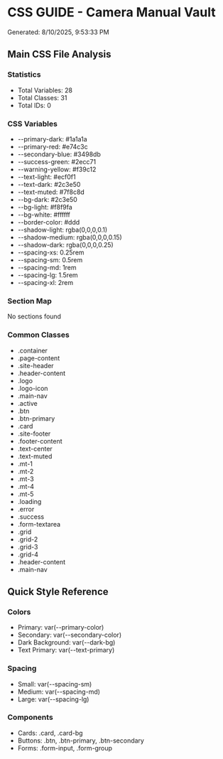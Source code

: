 # CSS GUIDE - Camera Manual Vault
Generated: 8/10/2025, 9:53:33 PM

## Main CSS File Analysis

### Statistics
- Total Variables: 28
- Total Classes: 31
- Total IDs: 0

### CSS Variables
- --primary-dark: #1a1a1a
- --primary-red: #e74c3c
- --secondary-blue: #3498db
- --success-green: #2ecc71
- --warning-yellow: #f39c12
- --text-light: #ecf0f1
- --text-dark: #2c3e50
- --text-muted: #7f8c8d
- --bg-dark: #2c3e50
- --bg-light: #f8f9fa
- --bg-white: #ffffff
- --border-color: #ddd
- --shadow-light: rgba(0,0,0,0.1)
- --shadow-medium: rgba(0,0,0,0.15)
- --shadow-dark: rgba(0,0,0,0.25)
- --spacing-xs: 0.25rem
- --spacing-sm: 0.5rem
- --spacing-md: 1rem
- --spacing-lg: 1.5rem
- --spacing-xl: 2rem

### Section Map
No sections found

### Common Classes
- .container
- .page-content
- .site-header
- .header-content
- .logo
- .logo-icon
- .main-nav
- .active
- .btn
- .btn-primary
- .card
- .site-footer
- .footer-content
- .text-center
- .text-muted
- .mt-1
- .mt-2
- .mt-3
- .mt-4
- .mt-5
- .loading
- .error
- .success
- .form-textarea
- .grid
- .grid-2
- .grid-3
- .grid-4
- .header-content
- .main-nav

## Quick Style Reference

### Colors
- Primary: var(--primary-color)
- Secondary: var(--secondary-color)
- Dark Background: var(--dark-bg)
- Text Primary: var(--text-primary)

### Spacing
- Small: var(--spacing-sm)
- Medium: var(--spacing-md)
- Large: var(--spacing-lg)

### Components
- Cards: .card, .card-bg
- Buttons: .btn, .btn-primary, .btn-secondary
- Forms: .form-input, .form-group
